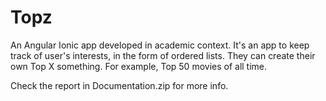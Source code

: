 # Topz

An Angular Ionic app developed in academic context. It's an app to keep track of user's interests, in the form of ordered lists. They can create their own Top X something. For example, Top 50 movies of all time.

Check the report in Documentation.zip for more info.

